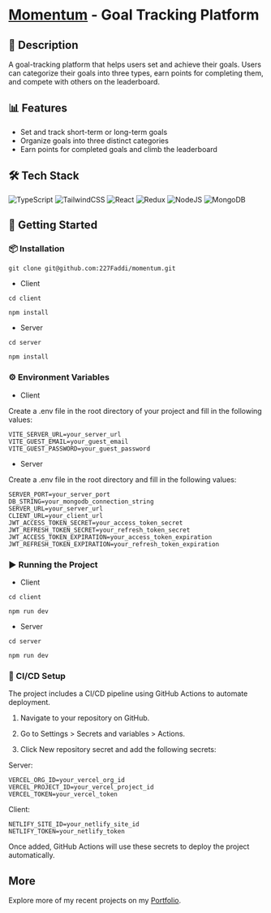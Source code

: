 # [Momentum](https://momentumgoal.netlify.app) - Goal Tracking Platform

## 📖 Description

A goal-tracking platform that helps users set and achieve their goals. Users can categorize their goals into three types, earn points for completing them, and compete with others on the leaderboard.

## 📊 Features

- Set and track short-term or long-term goals
- Organize goals into three distinct categories
- Earn points for completed goals and climb the leaderboard

## 🛠 Tech Stack

![TypeScript](https://img.shields.io/badge/typescript-%23007ACC.svg?style=for-the-badge&logo=typescript&logoColor=white) ![TailwindCSS](https://img.shields.io/badge/tailwindcss-%2338B2AC.svg?style=for-the-badge&logo=tailwind-css&logoColor=white) ![React](https://img.shields.io/badge/react-%2320232a.svg?style=for-the-badge&logo=react&logoColor=%2361DAFB) ![Redux](https://img.shields.io/badge/redux-%23593d88.svg?style=for-the-badge&logo=redux&logoColor=white) ![NodeJS](https://img.shields.io/badge/node.js-6DA55F?style=for-the-badge&logo=node.js&logoColor=white) ![MongoDB](https://img.shields.io/badge/MongoDB-%234ea94b.svg?style=for-the-badge&logo=mongodb&logoColor=white)

## 🚀 Getting Started

### 📦 Installation

```
git clone git@github.com:227Faddi/momentum.git
```

- Client

```
cd client
```

```
npm install
```

- Server

```
cd server
```

```
npm install
```

### ⚙️ Environment Variables

- Client

Create a .env file in the root directory of your project and fill in the following values:

```
VITE_SERVER_URL=your_server_url
VITE_GUEST_EMAIL=your_guest_email
VITE_GUEST_PASSWORD=your_guest_password
```

- Server

Create a .env file in the root directory and fill in the following values:

```
SERVER_PORT=your_server_port
DB_STRING=your_mongodb_connection_string
SERVER_URL=your_server_url
CLIENT_URL=your_client_url
JWT_ACCESS_TOKEN_SECRET=your_access_token_secret
JWT_REFRESH_TOKEN_SECRET=your_refresh_token_secret
JWT_ACCESS_TOKEN_EXPIRATION=your_access_token_expiration
JWT_REFRESH_TOKEN_EXPIRATION=your_refresh_token_expiration
```

### ▶️ Running the Project

- Client

```
cd client
```

```
npm run dev
```

- Server

```
cd server
```

```
npm run dev
```

### 🚀 CI/CD Setup

The project includes a CI/CD pipeline using GitHub Actions to automate deployment.

1. Navigate to your repository on GitHub.

2. Go to Settings > Secrets and variables > Actions.

3. Click New repository secret and add the following secrets:

Server:

```
VERCEL_ORG_ID=your_vercel_org_id
VERCEL_PROJECT_ID=your_vercel_project_id
VERCEL_TOKEN=your_vercel_token
```

Client:

```
NETLIFY_SITE_ID=your_netlify_site_id
NETLIFY_TOKEN=your_netlify_token
```

Once added, GitHub Actions will use these secrets to deploy the project automatically.

## More

Explore more of my recent projects on my [Portfolio](https://faliloukhouma.com).

